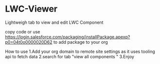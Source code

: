 # LWC-Viewer
Lightweigh tab to view and edit LWC Component

copy code or use https://login.salesforce.com/packaging/installPackage.apexp?p0=04t0o0000020D62
to add package to your org

How to use
1.Add your org domain to remote site settings as it uses tooling api to fetch data
2.search for tab "view all components "
3.Enjoy